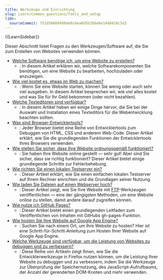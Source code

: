 ```yaml
---
title: Werkzeuge und Einrichtung
slug: Learn/Common_questions/Tools_and_setup
l10n:
  sourceCommit: 751d58669499de0c6ea0d5b356e0e1448418c5d3
---
```


{{LearnSidebar}}

Dieser Abschnitt listet Fragen zu den Werkzeugen/Software auf, die Sie zum Erstellen von Websites verwenden können.

- [Welche Software benötige ich, um eine Website zu erstellen?](/de/docs/Learn/Common_questions/Tools_and_setup/What_software_do_I_need)
  - : In diesem Artikel erklären wir, welche Softwarekomponenten Sie benötigen, um eine Website zu bearbeiten, hochzuladen oder anzuzeigen.
- [Wie viel kostet es, etwas im Web zu machen?](/de/docs/Learn/Common_questions/Tools_and_setup/How_much_does_it_cost)
  - : Wenn Sie eine Website starten, können Sie wenig oder auch sehr viel ausgeben. In diesem Artikel besprechen wir, wie viel alles kostet und was Sie für Ihr Geld bekommen (oder nicht bezahlen).
- [Welche Texteditoren sind verfügbar?](/de/docs/Learn/Common_questions/Tools_and_setup/Available_text_editors)
  - : In diesem Artikel heben wir einige Dinge hervor, die Sie bei der Auswahl und Installation eines Texteditors für die Webentwicklung beachten sollten.
- [Was sind Browser-Entwicklertools?](/de/docs/Learn/Common_questions/Tools_and_setup/What_are_browser_developer_tools)
  - : Jeder Browser bietet eine Reihe von Entwicklertools zum Debuggen von HTML, CSS und anderem Web-Code. Dieser Artikel erklärt, wie Sie die grundlegenden Funktionen der Entwicklertools Ihres Browsers verwenden.
- [Wie stellen Sie sicher, dass Ihre Website ordnungsgemäß funktioniert?](/de/docs/Learn/Common_questions/Tools_and_setup/Checking_that_your_web_site_is_working_properly)
  - : Sie haben Ihre Website online gestellt — sehr gut! Aber sind Sie sicher, dass sie richtig funktioniert? Dieser Artikel bietet einige grundlegende Schritte zur Fehlerbehebung.
- [Wie richten Sie einen lokalen Testserver ein?](/de/docs/Learn/Common_questions/Tools_and_setup/set_up_a_local_testing_server)
  - : Dieser Artikel erklärt, wie Sie einen einfachen lokalen Testserver auf Ihrem Rechner einrichten und die Grundlagen seiner Nutzung.
- [Wie laden Sie Dateien auf einen Webserver hoch?](/de/docs/Learn/Common_questions/Tools_and_setup/Upload_files_to_a_web_server)
  - : Dieser Artikel zeigt, wie Sie Ihre Website mit [FTP](/de/docs/Glossary/FTP)-Werkzeugen veröffentlichen — eine der gängigsten Methoden, um eine Website online zu stellen, damit andere darauf zugreifen können.
- [Wie nutze ich GitHub Pages?](/de/docs/Learn/Common_questions/Tools_and_setup/Using_GitHub_pages)
  - : Dieser Artikel bietet einen grundlegenden Leitfaden zum Veröffentlichen von Inhalten mit GitHubs gh-pages-Funktion.
- [Wie hosten Sie Ihre Website auf Google App Engine?](/de/docs/Learn/Common_questions/Tools_and_setup/How_do_you_host_your_website_on_Google_App_Engine)
  - : Suchen Sie nach einem Ort, um Ihre Website zu hosten? Hier ist eine Schritt-für-Schritt-Anleitung zum Hosten Ihrer Website auf Google App Engine.
- [Welche Werkzeuge sind verfügbar, um die Leistung von Websites zu debuggen und zu verbessern?](https://firefox-source-docs.mozilla.org/devtools-user/performance/index.html)
  - : Diese Reihe von Artikeln zeigt Ihnen, wie Sie die Entwicklerwerkzeuge in Firefox nutzen können, um die Leistung Ihrer Website zu debuggen und zu verbessern, indem Sie die Werkzeuge zur Überprüfung der Speichernutzung, des JavaScript-Aufrufbaums, der Anzahl der gerenderten DOM-Knoten und mehr verwenden.
